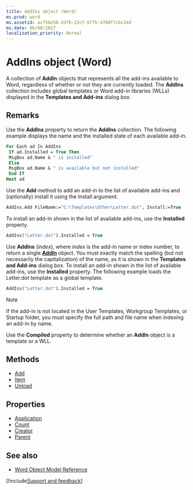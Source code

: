 ```yaml
---
title: AddIns object (Word)
ms.prod: word
ms.assetid: acf58e58-d3f6-23cf-677b-4780f7cbc24d
ms.date: 06/08/2017
localization_priority: Normal
---
```



# AddIns object (Word)

A collection of **AddIn** objects that represents all the add-ins available to Word, regardless of whether or not they are currently loaded. The **AddIns** collection includes global templates or Word add-in libraries (WLLs) displayed in the **Templates and Add-ins** dialog box.


## Remarks

Use the **AddIns** property to return the **AddIns** collection. The following example displays the name and the installed state of each available add-in.


```vb
For Each ad In AddIns 
 If ad.Installed = True Then 
 MsgBox ad.Name & " is installed" 
 Else 
 MsgBox ad.Name & " is available but not installed" 
 End If 
Next ad
```

Use the **Add** method to add an add-in to the list of available add-ins and (optionally) install it using the Install argument.




```vb
AddIns.Add FileName:="C:\Templates\Other\Letter.dot", Install:=True
```

To install an add-in shown in the list of available add-ins, use the **Installed** property.




```vb
AddIns("Letter.dot").Installed = True
```

Use **AddIns** (_index_), where _index_ is the add-in name or index number, to return a single **[AddIn](Word.AddIn.md)** object. You must exactly match the spelling (but not necessarily the capitalization) of the name, as it is shown in the **Templates and Add-ins** dialog box. To install an add-in shown in the list of available add-ins, use the **Installed** property. The following example loads the Letter.dot template as a global template.




```vb
AddIns("Letter.dot").Installed = True
```


> [!NOTE] 
> If the add-in is not located in the User Templates, Workgroup Templates, or Startup folder, you must specify the full path and file name when indexing an add-in by name.

Use the **Compiled** property to determine whether an **AddIn** object is a template or a WLL.

## Methods

- [Add](Word.AddIns.Add.md)
- [Item](Word.AddIns.Item.md)
- [Unload](Word.AddIns.Unload.md)

## Properties

- [Application](Word.AddIns.Application.md)
- [Count](Word.AddIns.Count.md)
- [Creator](Word.AddIns.Creator.md)
- [Parent](Word.AddIns.Parent.md)

## See also

- [Word Object Model Reference](overview/Word/object-model.md)

[!include[Support and feedback](~/includes/feedback-boilerplate.md)]